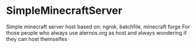 # SimpleMinecraftServer
Simple minecraft server host based on: ngrok, batchfile, minecraft forge
For those people who always use aternos.org as host and always wondering if they can host themselfes
